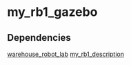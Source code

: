 # my_rb1_gazebo

## Dependencies

[warehouse_robot_lab](https://rodrigo55@bitbucket.org/theconstructcore/warehouse_robot_lab.git)
[my_rb1_description](https://github.com/christophomos/my_rb1_description)

